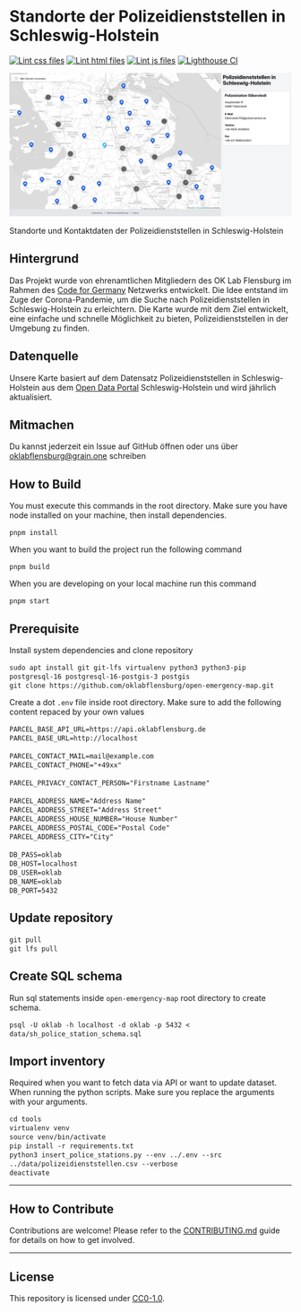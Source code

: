 # Standorte der Polizeidienststellen in Schleswig-Holstein

[![Lint css files](https://github.com/oklabflensburg/open-emergency-map/actions/workflows/lint-css.yml/badge.svg)](https://github.com/oklabflensburg/open-emergency-map/actions/workflows/lint-css.yml)
[![Lint html files](https://github.com/oklabflensburg/open-emergency-map/actions/workflows/lint-html.yml/badge.svg)](https://github.com/oklabflensburg/open-emergency-map/actions/workflows/lint-html.yml)
[![Lint js files](https://github.com/oklabflensburg/open-emergency-map/actions/workflows/lint-js.yml/badge.svg)](https://github.com/oklabflensburg/open-emergency-map/actions/workflows/lint-js.yml)
[![Lighthouse CI](https://github.com/oklabflensburg/open-emergency-map/actions/workflows/lighthouse.yml/badge.svg)](https://github.com/oklabflensburg/open-emergency-map/actions/workflows/lighthouse.yml)


![Screenshot Karte der Polizeidienststellen in Schleswig-Holstein](https://raw.githubusercontent.com/oklabflensburg/open-emergency-map/main/screenshot_notfallkarte.webp)


Standorte und Kontaktdaten der Polizeidienststellen in Schleswig-Holstein



## Hintergrund

Das Projekt wurde von ehrenamtlichen Mitgliedern des OK Lab Flensburg im Rahmen des [Code for Germany](https://codefor.de) Netzwerks entwickelt. Die Idee entstand im Zuge der Corona-Pandemie, um die Suche nach Polizeidienststellen in Schleswig-Holstein zu erleichtern. Die Karte wurde mit dem Ziel entwickelt, eine einfache und schnelle Möglichkeit zu bieten, Polizeidienststellen in der Umgebung zu finden.


## Datenquelle

Unsere Karte basiert auf dem Datensatz Polizeidienststellen in Schleswig-Holstein aus dem [Open Data Portal](https://opendata.schleswig-holstein.de/collection/polizeidienststellen) Schleswig-Holstein und wird jährlich aktualisiert.


## Mitmachen

Du kannst jederzeit ein Issue auf GitHub öffnen oder uns über oklabflensburg@grain.one schreiben



## How to Build

You must execute this commands in the root directory. Make sure you have node installed on your machine, then install dependencies. 

```
pnpm install
```


When you want to build the project run the following command

```
pnpm build
```


When you are developing on your local machine run this command

```
pnpm start
```



## Prerequisite

Install system dependencies and clone repository

```
sudo apt install git git-lfs virtualenv python3 python3-pip postgresql-16 postgresql-16-postgis-3 postgis
git clone https://github.com/oklabflensburg/open-emergency-map.git
```

Create a dot `.env` file inside root directory. Make sure to add the following content repaced by your own values

```
PARCEL_BASE_API_URL=https://api.oklabflensburg.de
PARCEL_BASE_URL=http://localhost

PARCEL_CONTACT_MAIL=mail@example.com
PARCEL_CONTACT_PHONE="+49xx"

PARCEL_PRIVACY_CONTACT_PERSON="Firstname Lastname"

PARCEL_ADDRESS_NAME="Address Name"
PARCEL_ADDRESS_STREET="Address Street"
PARCEL_ADDRESS_HOUSE_NUMBER="House Number"
PARCEL_ADDRESS_POSTAL_CODE="Postal Code"
PARCEL_ADDRESS_CITY="City"

DB_PASS=oklab
DB_HOST=localhost
DB_USER=oklab
DB_NAME=oklab
DB_PORT=5432
```


## Update repository

```
git pull
git lfs pull
```


## Create SQL schema

Run sql statements inside `open-emergency-map` root directory to create schema.

```
psql -U oklab -h localhost -d oklab -p 5432 < data/sh_police_station_schema.sql
```


## Import inventory

Required when you want to fetch data via API or want to update dataset. When running the python scripts. Make sure you replace the arguments with your arguments.

```
cd tools
virtualenv venv
source venv/bin/activate
pip install -r requirements.txt
python3 insert_police_stations.py --env ../.env --src ../data/polizeidienststellen.csv --verbose
deactivate
```


---


## How to Contribute

Contributions are welcome! Please refer to the [CONTRIBUTING.md](CONTRIBUTING.md) guide for details on how to get involved.


---


## License

This repository is licensed under [CC0-1.0](LICENSE).